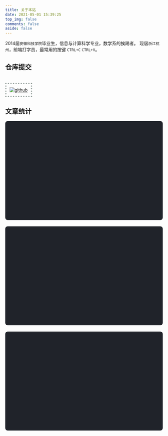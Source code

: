 ```yaml
---
title: 关于本站
date: 2021-05-01 15:39:25
top_img: false
comments: false
aside: false
---
```


2014届```安徽科技学院```毕业生，信息与计算科学专业，数学系的挨踢者。
现居```浙江杭州```，前端打字员，最常用的按键 ```CTRL+C``` ```CTRL+V```。

## 仓库提交

<a href="https://github.com/realwds" target="_blank">
  <img class="githubCard" src="https://ghchart.rshah.org/realwds" alt="github" />
</a> 

<!-- - [**新浪全球实时新闻**](https://realwds.github.io/sina-news/)
- [**新浪每日搞笑动图**](https://realwds.github.io/sina-gif/)
- [**vuepress 主题博客**](https://realwds.github.io/vuepress-blog/)
- [**hexo 主题博客**](https://realwds.github.io/hexo-blog/)
- [**gulp 粒子个人介绍页**](https://realwds.github.io/gulp-person-website/) -->

## 文章统计

<!-- 文章发布时间统计图 -->
<div id="posts-chart" style="background-color: #20232a; border-radius: 8px; height: 300px; padding: 0.5rem;margin-bottom:20px"></div>
<!-- 文章标签统计图 -->
<div id="tags-chart" data-length="10" style="background-color: #20232a; border-radius: 8px; height: 300px; padding: 0.5rem;margin-bottom:20px"></div>
<!-- 文章分类统计图 -->
<div id="categories-chart" style="background-color: #20232a; border-radius: 8px; height: 300px; padding: 0.5rem;"></div>

<style>
.githubCard {
  padding: 10px;
  margin-top: 20px;
  border: 4px dotted #929d99;
  box-sizing: border-box;
}
.githubCard.loaded {
  width: 100%;
}
</style>